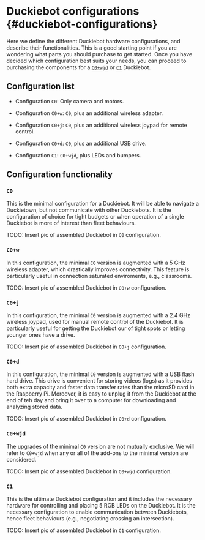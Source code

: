 # Duckiebot configurations {#duckiebot-configurations}

Here we define the different Duckiebot hardware configurations, and describe their functionalities. This is a good starting point if you are wondering what parts you should purchase to get started. Once you have decided which configuration best suits your needs, you can proceed to purchasing the components for a [`C0+wjd`](#acquiring-parts-c0) or [`C1`](#acquiring-parts-c1) Duckiebot.  

## Configuration list

- Configuration `C0`: Only camera and motors.  

- Configuration `C0+w`: `C0`, plus an additional wireless adapter.

- Configuration `C0+j`: `C0`, plus an additional wireless joypad for remote control.

- Configuration `C0+d`: `C0`, plus an additional USB drive.

- Configuration `C1`: `C0+wjd`, plus LEDs and bumpers. 


## Configuration functionality

### `C0`

This is the minimal configuration for a Duckiebot. It will be able to navigate a Duckietown, but not communicate with other Duckiebots. It is the configuration of choice for tight budgets or when operation of a single Duckiebot is more of interest than fleet behaviours.

TODO: Insert pic of assembled Duckiebot in `C0` configuration.

### `C0+w`

In this configuration, the minimal `C0` version is augmented with a 5 GHz wireless adapter, which drastically improves connectivity. This feature is particularly useful in connection saturated enviroments, e.g., classrooms.

TODO: Insert pic of assembled Duckiebot in `C0+w` configuration.

### `C0+j`

In this configuration, the minimal `C0` version is augmented with a 2.4 GHz wireless joypad, used for manual remote control of the Duckiebot. It is particularly useful for getting the Duckiebot our of tight spots or letting younger ones have a drive.

TODO: Insert pic of assembled Duckiebot in `C0+j` configuration.

### `C0+d`

In this configuration, the minimal `C0` version is augmented with a USB flash hard drive. This drive is convenient for storing videos (logs) as it provides both extra capacity and faster data transfer rates than the microSD card in the Raspberry Pi. Moreover, it is easy to unplug it from the Duckiebot at the end of teh day and bring it over to a computer for downloading and analyzing stored data.    

TODO: Insert pic of assembled Duckiebot in `C0+d` configuration.

### `C0+wjd`

The upgrades of the minimal `C0` version are not mutually exclusive. We will refer to `C0+wjd` when any or all of the add-ons to the minimal version are considered.

TODO: Insert pic of assembled Duckiebot in `C0+wjd` configuration.

### `C1`

This is the ultimate Duckiebot configuration and it includes the necessary hardware for controlling and placing 5 RGB LEDs on the Duckiebot. It is the necessary configuration to enable communication between Duckiebots, hence fleet behaviours (e.g., negotiating crossing an intersection).

TODO: Insert pic of assembled Duckiebot in `C1` configuration.
